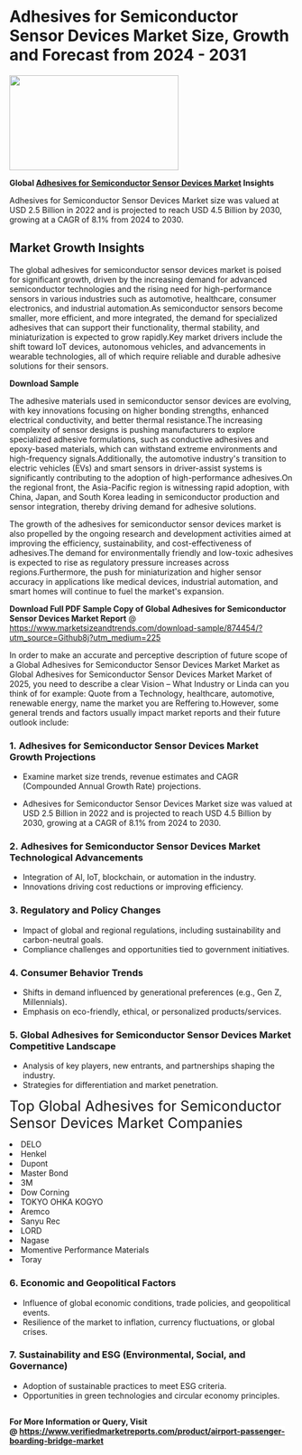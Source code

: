 <H1>Adhesives for Semiconductor Sensor Devices Market Size, Growth and Forecast from 2024 - 2031</H1><img class="aligncenter size-medium wp-image-584254" src="https://thirdeyenews.in/wp-content/uploads/2024/09/Global-Market-Research-300x168.jpeg" alt="" width="300" height="168" /><p><strong>Global&nbsp;<a href="https://www.marketsizeandtrends.com/download-sample/874454/?utm_source=Github8j?utm_medium=225">Adhesives for Semiconductor Sensor Devices Market</a> Insights</strong></p><p>Adhesives for Semiconductor Sensor Devices Market size was valued at USD 2.5 Billion in 2022 and is projected to reach USD 4.5 Billion by 2030, growing at a CAGR of 8.1% from 2024 to 2030.</p><p><h2>Market Growth Insights</h2> <p>The global adhesives for semiconductor sensor devices market is poised for significant growth, driven by the increasing demand for advanced semiconductor technologies and the rising need for high-performance sensors in various industries such as automotive, healthcare, consumer electronics, and industrial automation.As semiconductor sensors become smaller, more efficient, and more integrated, the demand for specialized adhesives that can support their functionality, thermal stability, and miniaturization is expected to grow rapidly.Key market drivers include the shift toward IoT devices, autonomous vehicles, and advancements in wearable technologies, all of which require reliable and durable adhesive solutions for their sensors.</p> <p><strong>Download Sample</strong></p> <p>The adhesive materials used in semiconductor sensor devices are evolving, with key innovations focusing on higher bonding strengths, enhanced electrical conductivity, and better thermal resistance.The increasing complexity of sensor designs is pushing manufacturers to explore specialized adhesive formulations, such as conductive adhesives and epoxy-based materials, which can withstand extreme environments and high-frequency signals.Additionally, the automotive industry's transition to electric vehicles (EVs) and smart sensors in driver-assist systems is significantly contributing to the adoption of high-performance adhesives.On the regional front, the Asia-Pacific region is witnessing rapid adoption, with China, Japan, and South Korea leading in semiconductor production and sensor integration, thereby driving demand for adhesive solutions.<p>The growth of the adhesives for semiconductor sensor devices market is also propelled by the ongoing research and development activities aimed at improving the efficiency, sustainability, and cost-effectiveness of adhesives.The demand for environmentally friendly and low-toxic adhesives is expected to rise as regulatory pressure increases across regions.Furthermore, the push for miniaturization and higher sensor accuracy in applications like medical devices, industrial automation, and smart homes will continue to fuel the market's expansion.</p> <p><span class=""><strong>Download Full PDF Sample Copy of Global Adhesives for Semiconductor Sensor Devices Market Report</strong> @ <a href="https://www.marketsizeandtrends.com/download-sample/874454/?utm_source=Github8j?utm_medium=225" target="_blank">https://www.marketsizeandtrends.com/download-sample/874454/?utm_source=Github8j?utm_medium=225</a></span></p><p>In order to make an accurate and perceptive description of future scope of a Global&nbsp;Adhesives for Semiconductor Sensor Devices Market Market as Global&nbsp;Adhesives for Semiconductor Sensor Devices Market Market of 2025, you need to describe a clear Vision &ndash; What Industry or Linda can you think of for example: Quote from a Technology, healthcare, automotive, renewable energy, name the market you are Reffering to.However, some general trends and factors usually impact market reports and their future outlook include:</p><h3>1.&nbsp;<strong>Adhesives for Semiconductor Sensor Devices Market Growth Projections</strong></h3><ul><li>Examine market size trends, revenue estimates and CAGR (Compounded Annual Growth Rate) projections.</li><li><p>Adhesives for Semiconductor Sensor Devices Market size was valued at USD 2.5 Billion in 2022 and is projected to reach USD 4.5 Billion by 2030, growing at a CAGR of 8.1% from 2024 to 2030.</p></li></ul><h3>2.&nbsp;<strong>Adhesives for Semiconductor Sensor Devices Market Technological Advancements</strong></h3><ul><li>Integration of AI, IoT, blockchain, or automation in the industry.</li><li>Innovations driving cost reductions or improving efficiency.</li></ul><h3>3.&nbsp;<strong>Regulatory and Policy Changes</strong></h3><ul><li>Impact of global and regional regulations, including sustainability and carbon-neutral goals.</li><li>Compliance challenges and opportunities tied to government initiatives.</li></ul><h3>4.&nbsp;<strong>Consumer Behavior Trends</strong></h3><ul><li>Shifts in demand influenced by generational preferences (e.g., Gen Z, Millennials).</li><li>Emphasis on eco-friendly, ethical, or personalized products/services.</li></ul><h3>5.&nbsp;<strong>Global Adhesives for Semiconductor Sensor Devices Market Competitive Landscape</strong></h3><ul><li>Analysis of key players, new entrants, and partnerships shaping the industry.</li><li>Strategies for differentiation and market penetration.</li></ul><p data-pm-slice="1 1 []"><span style="color: inherit; font-family: inherit; font-size: 25px;">Top Global Adhesives for Semiconductor Sensor Devices Market Companies</span></p><div class="" data-test-id=""><p><li>DELO</li><li> Henkel</li><li> Dupont</li><li> Master Bond</li><li> 3M</li><li> Dow Corning</li><li> TOKYO OHKA KOGYO</li><li> Aremco</li><li> Sanyu Rec</li><li> LORD</li><li> Nagase</li><li> Momentive Performance Materials</li><li> Toray</li></p></div><h3>6.&nbsp;<strong>Economic and Geopolitical Factors</strong></h3><ul><li>Influence of global economic conditions, trade policies, and geopolitical events.</li><li>Resilience of the market to inflation, currency fluctuations, or global crises.</li></ul><h3>7.&nbsp;<strong>Sustainability and ESG (Environmental, Social, and Governance)</strong></h3><ul><li>Adoption of sustainable practices to meet ESG criteria.</li><li>Opportunities in green technologies and circular economy principles.</li></ul><h2><strong style="font-size: 14px;">For More Information or Query, Visit @&nbsp;</strong><a style="background-color: #ffffff; font-size: 14px;" href="https://www.marketsizeandtrends.com/report/adhesives-for-semiconductor-sensor-devices-market/" target="_blank">https://www.verifiedmarketreports.com/product/airport-passenger-boarding-bridge-market</a></h2>